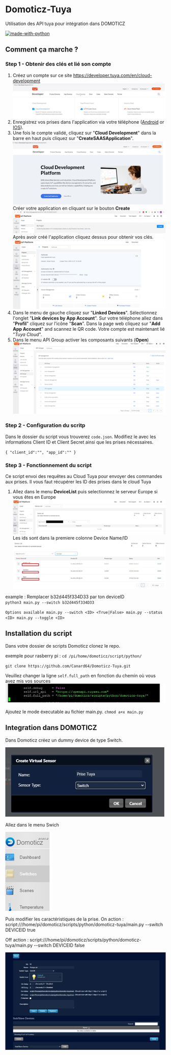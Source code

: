 # Domoticz-Tuya
Utilisation des API tuya pour intégration dans DOMOTICZ

[![made-with-python](https://img.shields.io/badge/Made%20with-Python-1f425f.svg)](https://www.python.org/)


## Comment ça marche ?
### Step 1 - Obtenir des clés et lié son compte

1. Créez un compte sur ce site https://developer.tuya.com/en/cloud-development 
![Get Ids](img/CloudDev.jpg)
2. Enregistrez vos prises dans l'application via votre téléphone  ([Android](https://play.google.com/store/apps/details?id=com.tuya.smart&hl=fr) or [IOS](https://apps.apple.com/fr/app/tuyasmart/id1034649547)). 
3. Une fois le compte validé, cliquez sur "**Cloud Development**" dans la barre en haut puis cliquez sur  "**CreateSAASApplication**". 
![Get Ids](img/CreateSAASApp.jpg)
Créer votre application en cliquant sur le bouton **Create**
![Get Ids](img/CreateSAASApp-btn.jpg)
Après avoir créé l'application cliquez dessus pour obtenir vos clés.
![Get Ids](img/ClientID-Secret.jpg)
4. Dans le menu de gauche cliquez sur "**Linked Devices**". Sélectionnez l'onglet "**Link devices by App Account**". 
Sur votre téléphone allez dans  "**Profil**" cliquez sur l’icône  "**Scan**". 
Dans la page web cliquez sur  "**Add App Account**" and scannez le QR code. Votre compte est maintenant lié "_Tuya Cloud_".
5. Dans le menu API Group activer les composants suivants (**Open**)
![Get Ids](img/API-Group.png)

### Step 2 - Configuration du scritp
Dans le dossier du script vous trouverez `code.json`. Modifiez le avec les informations Client ID et Client Secret ainsi que les prises nécessaires.

`{
   "client_id":"",
   "app_id":""
}`


### Step 3 - Fonctionnement du script
Ce script envoi des requêtes au Cloud Tuya pour envoyer des commandes aux prises. 
Il vous faut récupérer les ID des prises dans le cloud Tuya

1. Allez dans le menu **DeviceList** puis selectionnez le serveur Europe si vous êtes en Europe
![Get Ids](img/ListDevices.jpg)
Les ids sont dans la premiere colonne Device Name/ID
![Get Ids](img/ListDevices2.jpg)

example : Remplacer b32d445f334D33 par ton deviceID  
`python3 main.py --switch b32d445f334D33`

`Options available
main.py --switch <ID> <True|False>
main.py --status <ID>
main.py --toggle <ID>`


## Installation du script

Dans votre dossier de scripts Domoticz clonez le repo. 

exemple pour rasberry pi : `cd /pi/home/domoticz/script/python/`

`git clone https://github.com/Canard64/Domoticz-Tuya.git `

Veuillez changer la ligne `self.full_path` en fonction du chemin où vous avez mis vos sources
![Get Ids](img/FullPath.jpg)

Ajoutez le mode éxecutable au fichier main.py.
`chmod a+x main.py`

## Integration dans DOMOTICZ

Dans Domoticz créez un dummy device de type Switch.

![Get Ids](img/DomoCreate.jpg)

Allez dans le menu Swich 

![Get Ids](img/DomoMenuSwitch.jpg)

Puis modifier les caractéristiques de la prise.
On action : 
script:///home/pi/domoticz/scripts/python/domoticz-tuya/main.py --switch DEVICEID true

Off action : 
script:///home/pi/domoticz/scripts/python/domoticz-tuya/main.py --switch DEVICEID false

![Get Ids](img/DomoFin.jpg)





